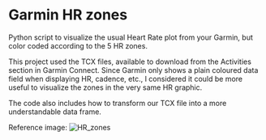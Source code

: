 # Garmin HR zones
Python script to visualize the usual Heart Rate plot from your Garmin, but color coded according to the 5 HR zones.

This project used the TCX files, available to download from the Activities section in Garmin Connect. Since Garmin only shows a plain coloured data field when displaying HR, cadence, etc., I considered it could be more useful to visualize the zones in the very same HR graphic.

The code also includes how to transform our TCX file into a more understandable data frame.

Reference image:
![HR_zones](https://github.com/natashahrycan/garminhrzones/assets/86319465/2024785d-2759-4854-961f-7914a866f395)
